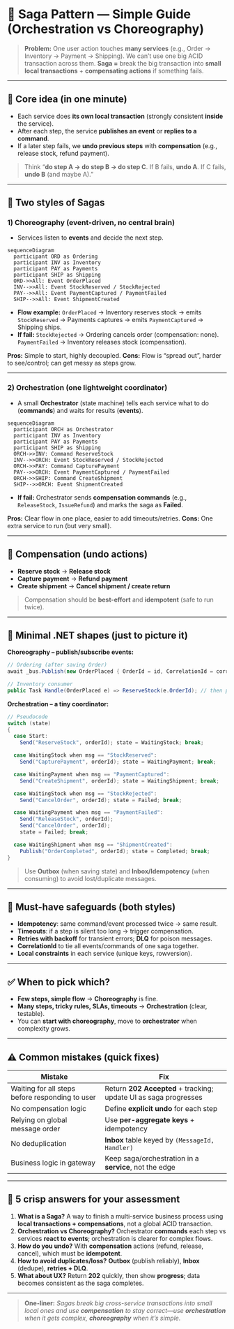 # 🔁 Saga Pattern — Simple Guide (Orchestration vs Choreography)

> **Problem:** One user action touches **many services** (e.g., Order → Inventory → Payment → Shipping). We can’t use one big ACID transaction across them.
> **Saga =** break the big transaction into **small local transactions** + **compensating actions** if something fails.

---

## 🧠 Core idea (in one minute)

- Each service does **its own local transaction** (strongly consistent **inside** the service).
- After each step, the service **publishes an event** or **replies to a command**.
- If a later step fails, we **undo previous steps** with **compensation** (e.g., release stock, refund payment).

> Think “**do step A → do step B → do step C**. If B fails, **undo A**. If C fails, **undo B** (and maybe A).”

---

## 🧭 Two styles of Sagas

### 1) **Choreography** (event-driven, no central brain)

- Services listen to **events** and decide the next step.

```mermaid
sequenceDiagram
  participant ORD as Ordering
  participant INV as Inventory
  participant PAY as Payments
  participant SHIP as Shipping
  ORD->>All: Event OrderPlaced
  INV-->>All: Event StockReserved / StockRejected
  PAY-->>All: Event PaymentCaptured / PaymentFailed
  SHIP-->>All: Event ShipmentCreated
```

- **Flow example:**
  `OrderPlaced` → Inventory reserves stock → emits `StockReserved` → Payments captures → emits `PaymentCaptured` → Shipping ships.
- **If fail:** `StockRejected` → Ordering cancels order (compensation: none).
  `PaymentFailed` → Inventory releases stock (compensation).

**Pros:** Simple to start, highly decoupled.
**Cons:** Flow is “spread out”, harder to see/control; can get messy as steps grow.

---

### 2) **Orchestration** (one lightweight coordinator)

- A small **Orchestrator** (state machine) tells each service what to do (**commands**) and waits for results (**events**).

```mermaid
sequenceDiagram
  participant ORCH as Orchestrator
  participant INV as Inventory
  participant PAY as Payments
  participant SHIP as Shipping
  ORCH->>INV: Command ReserveStock
  INV-->>ORCH: Event StockReserved / StockRejected
  ORCH->>PAY: Command CapturePayment
  PAY-->>ORCH: Event PaymentCaptured / PaymentFailed
  ORCH->>SHIP: Command CreateShipment
  SHIP-->>ORCH: Event ShipmentCreated
```

- **If fail:** Orchestrator sends **compensation commands** (e.g., `ReleaseStock`, `IssueRefund`) and marks the saga as **Failed**.

**Pros:** Clear flow in one place, easier to add timeouts/retries.
**Cons:** One extra service to run (but very small).

---

## 🧾 Compensation (undo actions)

- **Reserve stock** → **Release stock**
- **Capture payment** → **Refund payment**
- **Create shipment** → **Cancel shipment / create return**

> Compensation should be **best-effort** and **idempotent** (safe to run twice).

---

## 🧩 Minimal .NET shapes (just to picture it)

**Choreography – publish/subscribe events:**

```csharp
// Ordering (after saving Order)
await _bus.Publish(new OrderPlaced { OrderId = id, CorrelationId = corr });

// Inventory consumer
public Task Handle(OrderPlaced e) => ReserveStock(e.OrderId); // then publish StockReserved/StockRejected
```

**Orchestration – a tiny coordinator:**

```csharp
// Pseudocode
switch (state)
{
  case Start:
    Send("ReserveStock", orderId); state = WaitingStock; break;

  case WaitingStock when msg == "StockReserved":
    Send("CapturePayment", orderId); state = WaitingPayment; break;

  case WaitingPayment when msg == "PaymentCaptured":
    Send("CreateShipment", orderId); state = WaitingShipment; break;

  case WaitingStock when msg == "StockRejected":
    Send("CancelOrder", orderId); state = Failed; break;

  case WaitingPayment when msg == "PaymentFailed":
    Send("ReleaseStock", orderId);
    Send("CancelOrder", orderId);
    state = Failed; break;

  case WaitingShipment when msg == "ShipmentCreated":
    Publish("OrderCompleted", orderId); state = Completed; break;
}
```

> Use **Outbox** (when saving state) and **Inbox/Idempotency** (when consuming) to avoid lost/duplicate messages.

---

## 🔐 Must-have safeguards (both styles)

- **Idempotency**: same command/event processed twice → same result.
- **Timeouts**: if a step is silent too long → trigger compensation.
- **Retries with backoff** for transient errors; **DLQ** for poison messages.
- **CorrelationId** to tie all events/commands of one saga together.
- **Local constraints** in each service (unique keys, rowversion).

---

## ✅ When to pick which?

- **Few steps, simple flow** → **Choreography** is fine.
- **Many steps, tricky rules, SLAs, timeouts** → **Orchestration** (clear, testable).
- You can **start with choreography**, move to **orchestrator** when complexity grows.

---

## ⚠️ Common mistakes (quick fixes)

| Mistake                                         | Fix                                                              |
| ----------------------------------------------- | ---------------------------------------------------------------- |
| Waiting for all steps before responding to user | Return **202 Accepted** + tracking; update UI as saga progresses |
| No compensation logic                           | Define **explicit undo** for each step                           |
| Relying on global message order                 | Use **per-aggregate keys** + idempotency                         |
| No deduplication                                | **Inbox** table keyed by `(MessageId, Handler)`                  |
| Business logic in gateway                       | Keep saga/orchestration in a **service**, not the edge           |

---

## 📝 5 crisp answers for your assessment

1. **What is a Saga?** A way to finish a multi-service business process using **local transactions + compensations**, not a global ACID transaction.
2. **Orchestration vs Choreography?** Orchestrator **commands** each step vs services **react to events**; orchestration is clearer for complex flows.
3. **How do you undo?** With **compensation** actions (refund, release, cancel), which must be **idempotent**.
4. **How to avoid duplicates/loss?** **Outbox** (publish reliably), **Inbox** (dedupe), **retries + DLQ**.
5. **What about UX?** Return **202** quickly, then show **progress**; data becomes consistent as the saga completes.

---

> **One-liner:** _Sagas break big cross-service transactions into small local ones and use **compensation** to stay correct—use **orchestration** when it gets complex, **choreography** when it’s simple._
